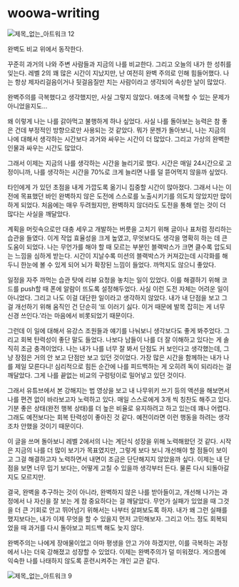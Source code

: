 # woowa-writing

![제목_없는_아트워크 12](https://github.com/pakxe/woowa-writing/assets/64801796/e25863d9-ec32-4c55-bf43-ee050b0b17b8)

완벽도 비교 위에서 동작한다. 

꾸준히 과거의 나와 주변 사람들과 지금의 나를 비교한다. 그리고 오늘의 내가 한 성취를 잊는다. 레벨 2의 꽤 많은 시간이 지났지만, 난 여전히 완벽 주의로 인해 힘들어했다. 나는 항상 제자리걸음이거나 뒷걸음질만 치는 사람이라고 생각되어 속상한 날이 많았다.

완벽주의를 극복했다고 생각했지만, 사실 그렇지 않았다. 애초에 극복할 수 있는 문제가 아니었을지도...

왜 이렇게 나는 나를 갉아먹고 불행하게 하나 싶었다. 사실 나를 돌아보는 능력은 참 좋은 건데 부정적인 방향으로만 사용되는 것 같았다. 뭐가 문젠가 돌아보니, 나는 지금의 나에 대해서 생각하는 시간보다 과거와 싸우는 시간이 더 많았다. 그리고 가상의 완벽한 인물과 싸우는 시간도 많았다.

그래서 이제는 지금의 나를 생각하는 시간을 늘리기로 했다. 시간은 매일 24시간으로 고정이니까, 나를 생각하는 시간을 70%로 크게 늘리면 나를 덜 뜯어먹지 않을까 싶었다.

타인에게 가 있던 초점을 내게 가깝도록 옮기니 집중할 시간이 많아졌다. 그래서 나는 이전에 목표했던 바인 완벽하지 않은 도전에 스스로를 노출시키기를 의도치 않았지만 많이 하게 되었다. 처음에는 매우 두려웠지만, 완벽하지 않더라도 도전을 통해 얻는 것이 더 많다는 사실을 깨달았다. 

계획을 머릿속으로만 대충 세우고 개발하는 버릇을 고치기 위해 글이나 표처럼 정리하는 습관을 들였다. 이게 작업 효율성을 크게 높였고, 무엇보다도 생각을 명확히 하는 데 큰 도움이 되었다. 나는 무언가를 해야 할 때 모르는 부분인 블랙박스가 크면 클수록 압도되는 느낌을 심하게 받는다. 시간이 지날수록 미션의 블랙박스가 커져갔는데 시각화를 해두니 한눈에 볼 수 있게 되어 뇌가 확장된 느낌이 들었다. 까먹지도 않으니 좋았다.

일정을 자주 까먹는 습관 탓에 리뷰 요청을 놓치는 일이 있었다. 이를 해결하기 위해 코드를 push할 때 폰에 알람이 뜨도록 설정해두었다. 사실 이런 도전 자체는 어려운 일이 아니었다. 그리고 나도 이걸 대단한 일이라고 생각하지 않았다. 내가 내 단점을 보고 그걸 개선하기 위해 움직인 건 단순히 ‘또 이러기 싫다. 이거 때문에 발목 잡히는 게 너무 신경 쓰인다.’라는 마음에서 비롯되었기 때문이다.

그런데 이 일에 대해서 유강스 조원들과 얘기를 나눠보니 생각보다도 좋게 봐주었다. 그리고 회복 탄력성이 좋단 말도 들었다. 나보다 남들이 나를 더 잘 이해하고 있다는 게 솔직히 조금 충격이었다. 나는 내가 나를 너무 잘 봐서 단점도 커 보인다고 생각했는데, 그냥 장점은 거의 안 보고 단점만 보고 있던 것이었다. 가장 많은 시간을 함께하는 내가 나를 제일 모른다니! 심리적으로 힘든 순간에 나를 피드백하는 게 오히려 독이 되리라는 걸 깨달았다. 그게 나를 끝없는 비교의 구렁텅이로 밀어넣고 있던 것이다. 

그래서 유튜브에서 본 강해지는 법 영상을 보고 내 나무위키 쓰기 등의 액션을 해보면서 나를 편견 없이 바라보고자 노력하고 있다. 매일 스스로에게 3개 씩 칭찬도 해주고 있다. 기분 좋은 상태(완전 행복 상태)를 더 높은 비율로 유지하려고 하고 있는데 꽤나 어렵다. 그래도 예전보다는 회복 탄력성이 좋아진 것 같다. 예전이라면 이런 행동을 하려는 생각조차 안했을 것이기 때문이다.

이 글을 쓰며 돌아보니 레벨 2에서의 나는 계단식 성장을 위해 노력해왔던 것 같다. 시작은 지금의 나를 더 많이 보기가 목표였지만, 그렇게 보다 보니 개선해야 할 점들이 보이고 그걸 해결하고자 노력하면서 내면이 조금은 단단해지지 않았을까 싶다. 이제는 내 단점을 보면 너무 밉기 보다는, 어떻게 고칠 수 있을까 생각부터 든다. 물론 다시 되돌아갈지도 모르지만.

결국, 완벽을 추구하는 것이 아니라, 완벽하지 않은 나를 받아들이고, 개선해 나가는 과정에서 나 자신을 잘 보는 게 참 중요하다는 걸 깨달았다. 무언가 실패가 있었을 때 그것을 더 큰 기회로 안고 뛰어넘기 위해서는 나부터 살펴보도록 하자. 내가 왜 그런 실패를 했지보다는, 내가 이제 무엇을 할 수 있을지 먼저 고민해보자. 그리고 어느 정도 회복되었을 때 과거를 다시 돌아보고 피드백 해도 늦지 않다.

완벽주의는 나에게 장애물이었고 아마 평생을 안고 가야 하겠지만, 이를 극복하는 과정에서 나는 더욱 강해졌고 성장할 수 있었다. 이제는 완벽주의가 덜 미워졌다. 게으름에 익숙한 나를 나태하지 않도록 훈련시켜주는 개인 교관 같다.

![제목_없는_아트워크 9](https://github.com/pakxe/woowa-writing/assets/64801796/7a0f8f21-b6c1-435a-808b-b108f6a0287b)
